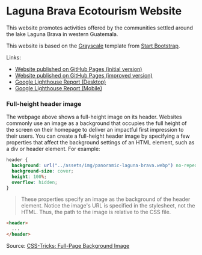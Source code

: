 # Laguna Brava Ecotourism Website

This website promotes activities offered by the communities settled around the lake Laguna Brava in western Guatemala.

This website is based on the [Grayscale](https://startbootstrap.com/theme/grayscale) template from [Start Bootstrap](https://startbootstrap.com/).

Links:
- [Website published on GitHub Pages (initial version)](https://josecarlosgt.github.io/Laguna-Brava/header-image/)
- [Website published on GitHub Pages (improved version)](https://josecarlosgt.github.io/Laguna-Brava/header-image-optimized/index.html)
- [Google Lighthouse Report (Desktop)](https://googlechrome.github.io/lighthouse/viewer/?gist=c542a7d8164c482972dbbb36de5615c2)
- [Google Lighthouse Report (Mobile)](https://googlechrome.github.io/lighthouse/viewer/?gist=5db5ae4337a717ab8a9b2cb809a80aba)

### Full-height header image

The webpage above shows a full-height image on its header. Websites commonly use an image as a background that occupies the full height of the screen on their homepage to deliver an impactful first impression to their users. You can create a full-height header image by specifying a few properties that affect the background settings of an HTML element, such as a div or header element. For example: 

```css
header {
  background: url("../assets/img/panoramic-laguna-brava.webp") no-repeat center center fixed;
  background-size: cover;
  height: 100%;
  overflow: hidden;
}
```

> These properties specify an image as the background of the header element. Notice the image's URL is specified in the stylesheet, not the HTML. Thus, the path to the image is relative to the CSS file.

```html
<header>
  ...
</header>
```

Source:  [CSS-Tricks: Full-Page Background Image](https://css-tricks.com/perfect-full-page-background-image/)
